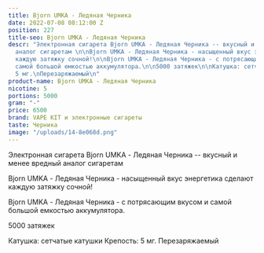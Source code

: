 ```yaml
---
title: Bjorn UMKA - Ледяная Черника
date: 2022-07-08 08:12:00 Z
position: 227
title-seo: Bjorn UMKA - Ледяная Черника
descr: "Электронная сигарета Bjorn UMKA - Ледяная Черника -- вкусный и менее вредный
  аналог сигаретам \n\nBjorn UMKA - Ледяная Черника - насыщенный вкус энергетика сделают
  каждую затяжку сочной!\n\nBjorn UMKA - Ледяная Черника - с потрясающим вкусом и
  самой большой емкостью аккумулятора.\n\n5000 затяжек\n\nКатушка: сетчатые катушки\nКрепость:
  5 мг.\nПерезаряжаемый\n"
product-name: Bjorn UMKA - Ледяная Черника
nicotine: 5
portions: 5000
gram: "-"
price: 6500
brand: VAPE KIT и электронные сигареты
taste: Черника
image: "/uploads/14-8e068d.png"
---
```


Электронная сигарета Bjorn UMKA - Ледяная Черника -- вкусный и менее вредный аналог сигаретам 

Bjorn UMKA - Ледяная Черника - насыщенный вкус энергетика сделают каждую затяжку сочной!

Bjorn UMKA - Ледяная Черника - с потрясающим вкусом и самой большой емкостью аккумулятора.

5000 затяжек

Катушка: сетчатые катушки
Крепость: 5 мг.
Перезаряжаемый
